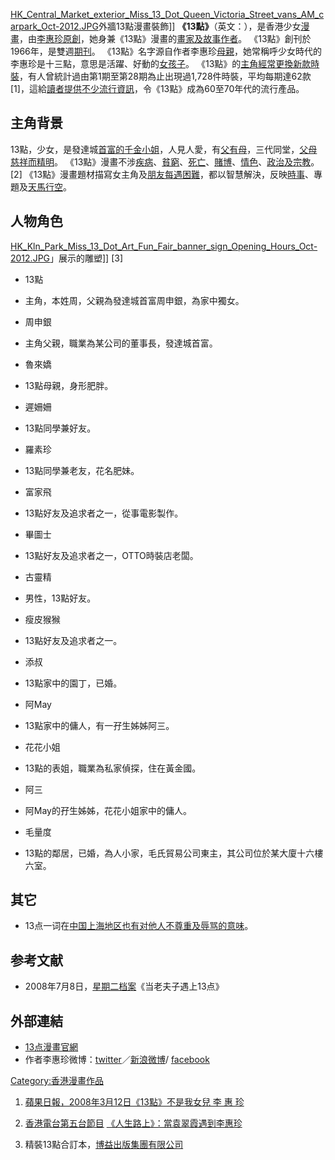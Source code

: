 [HK_Central_Market_exterior_Miss_13_Dot_Queen_Victoria_Street_vans_AM_carpark_Oct-2012.JPG](https://zh.wikipedia.org/wiki/File:HK_Central_Market_exterior_Miss_13_Dot_Queen_Victoria_Street_vans_AM_carpark_Oct-2012.JPG "fig:HK_Central_Market_exterior_Miss_13_Dot_Queen_Victoria_Street_vans_AM_carpark_Oct-2012.JPG")外牆13點漫畫裝飾\]\]
**《13點》**（英文：），是香港少女[漫畫](../Page/漫画.md "wikilink")，由[李惠珍原創](../Page/李惠珍.md "wikilink")，她身兼《13點》漫畫的[畫家及](../Page/畫家.md "wikilink")[故事](../Page/故事.md "wikilink")[作者](../Page/作者.md "wikilink")。
《13點》創刊於1966年，是雙週[期刊](../Page/杂志.md "wikilink")。
《13點》名字源自作者李惠珍[母親](../Page/母親.md "wikilink")，她常稱呼少女時代的李惠珍是十三點，意思是活躍、好動的[女孩子](../Page/女性.md "wikilink")。
《13點》的[主角經常更換新款時裝](../Page/主角.md "wikilink")，有人曾統計過由第1期至第28期為止出現過1,728件時裝，平均每期達62款\[1\]，這給[讀者提供不少](../Page/讀者.md "wikilink")[流行資訊](../Page/時尚.md "wikilink")，令《13點》成為60至70年代的流行產品。

## 主角背景

13點，少女，是發達城[首富的千金小姐](../Page/上流社會.md "wikilink")，人見人愛，有[父有](../Page/父親.md "wikilink")[母](../Page/母親.md "wikilink")，三代同堂，[父母慈祥而精明](../Page/親本.md "wikilink")。
《13點》漫畫不涉[疾病](../Page/疾病.md "wikilink")、[貧窮](../Page/貧窮.md "wikilink")、[死亡](../Page/死亡.md "wikilink")、[賭博](../Page/赌博.md "wikilink")、[情色](../Page/情色.md "wikilink")、[政治及](../Page/政治.md "wikilink")[宗教](../Page/宗教.md "wikilink")。
\[2\]
《13點》漫畫題材描寫女主角及[朋友每遇](../Page/朋友.md "wikilink")[困難](../Page/死路.md "wikilink")，都以智慧解決，反映[時事](../Page/新闻.md "wikilink")、專題及[天馬行空](../Page/創造力.md "wikilink")。

## 人物角色

[HK_Kln_Park_Miss_13_Dot_Art_Fun_Fair_banner_sign_Opening_Hours_Oct-2012.JPG](https://zh.wikipedia.org/wiki/File:HK_Kln_Park_Miss_13_Dot_Art_Fun_Fair_banner_sign_Opening_Hours_Oct-2012.JPG "fig:HK_Kln_Park_Miss_13_Dot_Art_Fun_Fair_banner_sign_Opening_Hours_Oct-2012.JPG")」展示的雕塑\]\]
\[3\]

  - 13點

<!-- end list -->

  -
    主角，本姓周，父親為發達城首富周申銀，為家中獨女。

<!-- end list -->

  - 周申銀

<!-- end list -->

  -
    主角父親，職業為某公司的董事長，發達城首富。

<!-- end list -->

  - 魯來嬌

<!-- end list -->

  -
    13點母親，身形肥胖。

<!-- end list -->

  - 遲姍姍

<!-- end list -->

  -
    13點同學兼好友。

<!-- end list -->

  - 羅素珍

<!-- end list -->

  -
    13點同學兼老友，花名肥妹。

<!-- end list -->

  - 富家飛

<!-- end list -->

  -
    13點好友及追求者之一，從事電影製作。

<!-- end list -->

  - 畢圖士

<!-- end list -->

  -
    13點好友及追求者之一，OTTO時裝店老闆。

<!-- end list -->

  - 古靈精

<!-- end list -->

  -
    男性，13點好友。

<!-- end list -->

  - 瘦皮猴𤠣

<!-- end list -->

  -
    13點好友及追求者之一。

<!-- end list -->

  - 添叔

<!-- end list -->

  -
    13點家中的園丁，已婚。

<!-- end list -->

  - 阿May

<!-- end list -->

  -
    13點家中的傭人，有一孖生姊姊阿三。

<!-- end list -->

  - 花花小姐

<!-- end list -->

  -
    13點的表姐，職業為私家偵探，住在黃金國。

<!-- end list -->

  - 阿三

<!-- end list -->

  -
    阿May的孖生姊姊，花花小姐家中的傭人。

<!-- end list -->

  - 毛量度

<!-- end list -->

  -
    13點的鄰居，已婚，為人小家，毛氏貿易公司東主，其公司位於某大廈十六樓六室。

## 其它

  - 13点一词在[中国](../Page/中国.md "wikilink")[上海地区也有对他人不尊重及辱骂的意味](../Page/上海市.md "wikilink")。

## 参考文献

<div class="references-small">

<references />

</div>

  - 2008年7月8日，[星期二档案](../Page/星期二档案.md "wikilink")《当老夫子遇上13点》

## 外部連結

  - [13点漫畫官網](http://www.miss13dots.com/)
  - 作者李惠珍微博：[twitter](https://twitter.com/#!/miss13dots)／[新浪微博](http://weibo.com/miss13dots)/
    [facebook](https://www.facebook.com/miss13dots)

[Category:香港漫畫作品](https://zh.wikipedia.org/wiki/Category:香港漫畫作品 "wikilink")

1.  [蘋果日報，2008年3月12日《13點》不是我女兒 李 惠
    珍](http://appledaily.atnext.com/template/apple_sub/art_main.cfm?iss_id=20080312&sec_id=38163&subsec_id=6038907&art_id=10854281)

2.  [香港電台第五台節目](../Page/香港電台.md "wikilink")
    [《人生路上》：當袁翠霞遇到李惠珍](http://www.rthk.org.hk/rthk/radio5/lifegoing/20071027.html)
3.  精裝13點合訂本，[博益出版集團有限公司](../Page/博益出版集團.md "wikilink")